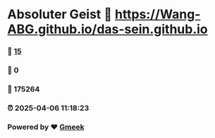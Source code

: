 # Absoluter Geist :link: https://Wang-ABG.github.io/das-sein.github.io 
### :page_facing_up: [15](https://Wang-ABG.github.io/das-sein.github.io/tag.html) 
### :speech_balloon: 0 
### :hibiscus: 175264 
### :alarm_clock: 2025-04-06 11:18:23 
### Powered by :heart: [Gmeek](https://github.com/Meekdai/Gmeek)
